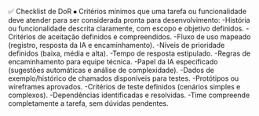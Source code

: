 ✅ Checklist de DoR
⦁	Critérios mínimos que uma tarefa ou funcionalidade deve atender para ser considerada pronta para desenvolvimento:
-História ou funcionalidade descrita claramente, com escopo e objetivo definidos.
-Critérios de aceitação definidos e compreendidos.
-Fluxo de uso mapeado (registro, resposta da IA e encaminhamento).
-Níveis de prioridade definidos (baixa, média e alta).
-Tempo de resposta estipulado.
-Regras de encaminhamento para equipe técnica.
-Papel da IA especificado (sugestões automáticas e análise de complexidade).
-Dados de exemplo/histórico de chamados disponíveis para testes.
-Protótipos ou wireframes aprovados.
-Critérios de teste definidos (cenários simples e complexos).
-Dependências identificadas e resolvidas.
-Time compreende completamente a tarefa, sem dúvidas pendentes.
